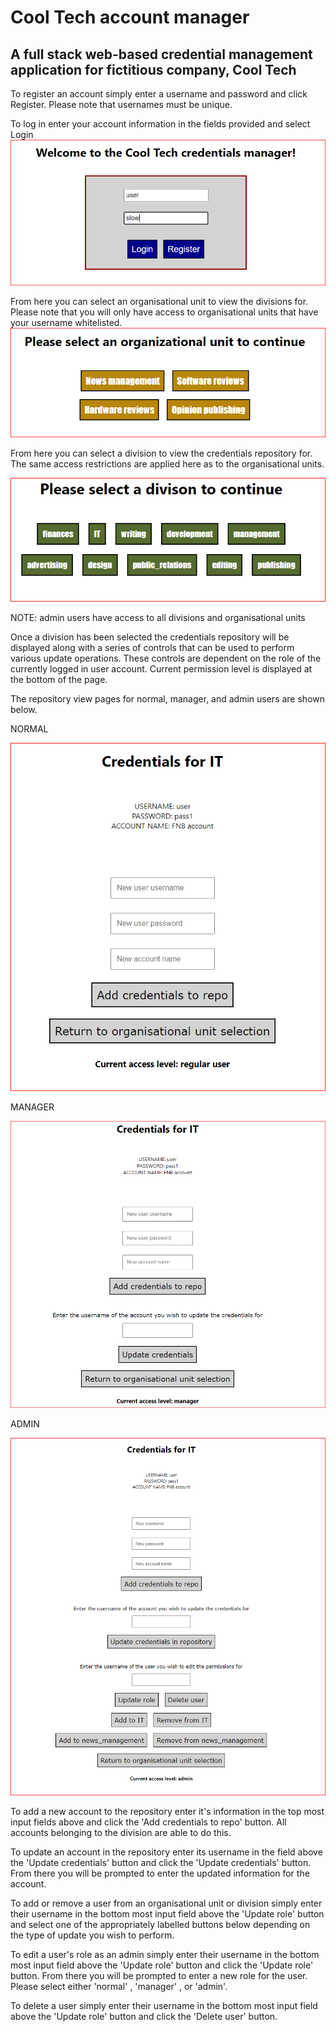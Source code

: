 # Cool Tech account manager
## A full stack web-based credential management application for fictitious company, Cool Tech

To register an account simply enter a username and password and click Register. Please note that usernames must be unique.

To log in enter your account information in the fields provided and select Login
![Login page](login.PNG)

From here you can select an organisational unit to view the divisions for. Please note that you will only have access to organisational units that have your username whitelisted.
![Organisational unit selection](ou_selection.PNG)

From here you can select a division to view the credentials repository for. The same access restrictions are applied here as to the organisational units.

![Division selection](div_selection.PNG)

NOTE: admin users have access to all divisions and organisational units

Once a division has been selected the credentials repository will be displayed along with a series of controls that can be used to perform various update operations. These controls are dependent on the role of the currently logged in user account. Current permission level is displayed at the bottom of the page.

The repository view pages for normal, manager, and admin users are shown below.

NORMAL

![Normal user](reg_user.PNG)


MANAGER

![Manager user](manager_user.PNG)


ADMIN

![Admin user](admin_user.PNG)

To add a new account to the repository enter it's information in the top most input fields above and click the 'Add credentials to repo' button. All accounts belonging to the division are able to do this.

To update an account in the repository enter its username in the field above the 'Update credentials' button and click the 'Update credentials' button. From there you will be prompted to enter the updated information for the account.

To add or remove a user from an organisational unit or division simply enter their username in the bottom most input field above the 'Update role' button and select one of the appropriately labelled buttons below depending on the type of update you wish to perform.

To edit a user's role as an admin simply enter their username in the bottom most input field above the 'Update role' button and click the 'Update role' button. From there you will be prompted to enter a new role for the user. Please select either 'normal' , 'manager' , or 'admin'.

To delete a user simply enter their username in the bottom most input field above the 'Update role' button and click the 'Delete user' button.

